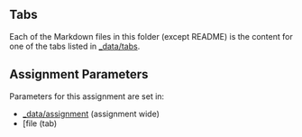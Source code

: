 ## Tabs

Each of the Markdown files in this folder (except README) is the content for one of the tabs listed in [_data/tabs](_data/tabs.yml).

## Assignment Parameters

Parameters for this assignment are set in:

* [_data/assignment](_data/assignment.yml) (assignment wide)
* [file (tab)
